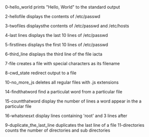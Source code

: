 0-hello_world prints "Hello, World" to the standard output

2-hellofile displays the contents of /etc/passwd

3-twofiles displaysthe contents of /etc/passwd and /etc/hosts

4-last lines displays the last 10 lines of /etc/passwd

5-firstlines displays the first 10 lines of /etc/passwd

6-third_line displays the third line of the file iacta

7-file creates a file with special characters as its filename

8-cwd_state redirect output to a file

10-no_more_js deletes all regular files with .js extensions

14-findthatword find a particulat word from a particular file

15-countthatword display the number of lines a word appear in the a particular file

16-whatsnesxt display lines containing 'root' and 3 lines after

9-duplicate_the_last_line duplicates the last line of a file
11-directories counts the number of directories and sub directories
